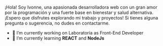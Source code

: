 ¡Hola! Soy Ivonne, una apasionada desarrolladora web con un gran amor por la programación y una fuerte base en bienestar y salud alternativa. 
¡Espero que disfrutes explorando mi trabajo y proyectos! Si tienes alguna pregunta o sugerencia, no dudes en contactarme.


- 🔭 I’m currently working on Laboratoria as Front-End Developer
- 🌱 I’m currently learning **REACT** and **NodeJs**


